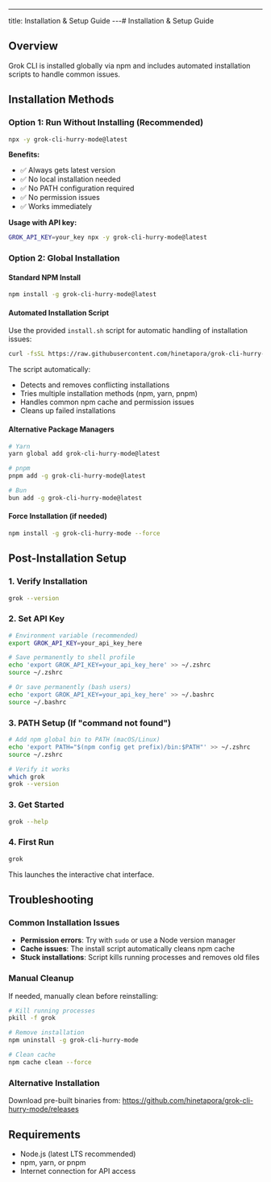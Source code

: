 ---
title: Installation & Setup Guide
---# Installation & Setup Guide

## Overview
Grok CLI is installed globally via npm and includes automated installation scripts to handle common issues.

## Installation Methods

### Option 1: Run Without Installing (Recommended)

```bash
npx -y grok-cli-hurry-mode@latest
```

**Benefits:**
- ✅ Always gets latest version
- ✅ No local installation needed  
- ✅ No PATH configuration required
- ✅ No permission issues
- ✅ Works immediately

**Usage with API key:**
```bash
GROK_API_KEY=your_key npx -y grok-cli-hurry-mode@latest
```

### Option 2: Global Installation

#### Standard NPM Install
```bash
npm install -g grok-cli-hurry-mode@latest
```

#### Automated Installation Script
Use the provided `install.sh` script for automatic handling of installation issues:

```bash
curl -fsSL https://raw.githubusercontent.com/hinetapora/grok-cli-hurry-mode/main/install.sh | bash
```

The script automatically:
- Detects and removes conflicting installations
- Tries multiple installation methods (npm, yarn, pnpm)
- Handles common npm cache and permission issues
- Cleans up failed installations

#### Alternative Package Managers
```bash
# Yarn
yarn global add grok-cli-hurry-mode@latest

# pnpm
pnpm add -g grok-cli-hurry-mode@latest

# Bun
bun add -g grok-cli-hurry-mode@latest
```

#### Force Installation (if needed)
```bash
npm install -g grok-cli-hurry-mode --force
```

## Post-Installation Setup

### 1. Verify Installation
```bash
grok --version
```

### 2. Set API Key
```bash
# Environment variable (recommended)
export GROK_API_KEY=your_api_key_here

# Save permanently to shell profile
echo 'export GROK_API_KEY=your_api_key_here' >> ~/.zshrc
source ~/.zshrc

# Or save permanently (bash users)
echo 'export GROK_API_KEY=your_api_key_here' >> ~/.bashrc
source ~/.bashrc
```

### 3. PATH Setup (If "command not found")
```bash
# Add npm global bin to PATH (macOS/Linux)
echo 'export PATH="$(npm config get prefix)/bin:$PATH"' >> ~/.zshrc
source ~/.zshrc

# Verify it works
which grok
grok --version
```

### 3. Get Started
```bash
grok --help
```

### 4. First Run
```bash
grok
```
This launches the interactive chat interface.

## Troubleshooting

### Common Installation Issues
- **Permission errors**: Try with `sudo` or use a Node version manager
- **Cache issues**: The install script automatically cleans npm cache
- **Stuck installations**: Script kills running processes and removes old files

### Manual Cleanup
If needed, manually clean before reinstalling:
```bash
# Kill running processes
pkill -f grok

# Remove installation
npm uninstall -g grok-cli-hurry-mode

# Clean cache
npm cache clean --force
```

### Alternative Installation
Download pre-built binaries from: https://github.com/hinetapora/grok-cli-hurry-mode/releases

## Requirements
- Node.js (latest LTS recommended)
- npm, yarn, or pnpm
- Internet connection for API access